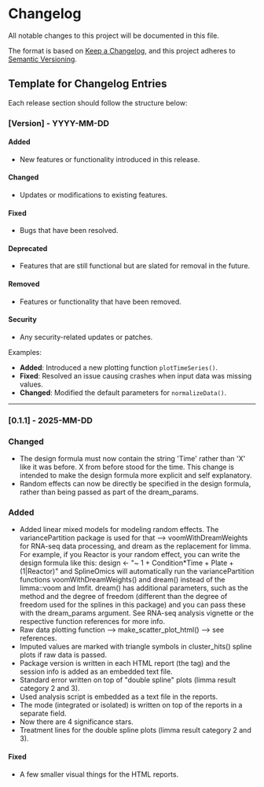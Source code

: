 # Changelog

All notable changes to this project will be documented in this file.

The format is based on [Keep a Changelog](https://keepachangelog.com/en/1.0.0/),
and this project adheres to [Semantic Versioning](https://semver.org/spec/v2.0.0.html).

## Template for Changelog Entries
Each release section should follow the structure below:

### [Version] - YYYY-MM-DD
#### Added
- New features or functionality introduced in this release.

#### Changed
- Updates or modifications to existing features.

#### Fixed
- Bugs that have been resolved.

#### Deprecated
- Features that are still functional but are slated for removal in the future.

#### Removed
- Features or functionality that have been removed.

#### Security
- Any security-related updates or patches.

Examples:
- **Added**: Introduced a new plotting function `plotTimeSeries()`.
- **Fixed**: Resolved an issue causing crashes when input data was missing values.
- **Changed**: Modified the default parameters for `normalizeData()`.

---

### [0.1.1] - 2025-MM-DD

### Changed
- The design formula must now contain the string 'Time' rather than 'X' like it was before. X from
  before stood for the time. This change is intended to make the design formula more explicit and 
  self explanatory.
- Random effects can now be directly be specified in the design formula, rather
  than being passed as part of the dream_params.
  
### Added
- Added linear mixed models for modeling random effects. The variancePartition
  package is used for that --> voomWithDreamWeights for RNA-seq data processing,
  and dream as the replacement for limma. For example, if you Reactor is your
  random effect, you can write the design formula like this:
  design <- "~ 1 + Condition*Time + Plate + (1|Reactor)" and SplineOmics will
  automatically run the variancePartition functions voomWithDreamWeights() and
  dream() instead of the limma::voom and lmfit. dream() has additional
  parameters, such as the method and the degree of freedom (different than the
  degree of freedom used for the splines in this package) and you can pass these
  with the dream_params argument. See RNA-seq analysis vignette or the
  respective function references for more info.
- Raw data plotting function --> make_scatter_plot_html()  --> see references.
- Imputed values are marked with triangle symbols in cluster_hits() spline
  plots if raw data is passed.
- Package version is written in each HTML report (the tag) and the session info
  is added as an embedded text file.
- Standard error written on top of "double spline" plots (limma result category
  2 and 3). 
- Used analysis script is embedded as a text file in the reports.
- The mode (integrated or isolated) is written on top of the reports in a 
  separate field.
- Now there are 4 significance stars.
- Treatment lines for the double spline plots (limma result category 2 and 3).

#### Fixed
- A few smaller visual things for the HTML reports.